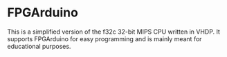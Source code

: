 # FPGArduino
This is a simplified version of the f32c 32-bit MIPS CPU written in VHDP. It supports FPGArduino for easy programming and is mainly meant for educational purposes.
